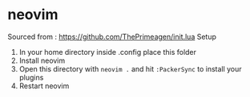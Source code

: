 # neovim
Sourced from : https://github.com/ThePrimeagen/init.lua
Setup

1. In your home directory inside .config place this folder
2. Install neovim
3. Open this directory with ```neovim .``` and hit ```:PackerSync``` to install your plugins
4. Restart neovim
